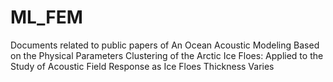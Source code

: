 # ML_FEM
Documents related to public papers of An Ocean Acoustic Modeling Based on the Physical Parameters Clustering of the Arctic Ice Floes: Applied to the Study of Acoustic Field Response as Ice Floes Thickness Varies
